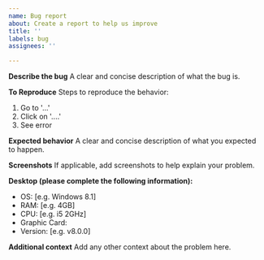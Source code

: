 ```yaml
---
name: Bug report
about: Create a report to help us improve
title: ''
labels: bug
assignees: ''

---
```


**Describe the bug**
A clear and concise description of what the bug is.

**To Reproduce**
Steps to reproduce the behavior:
1. Go to '...'
2. Click on '....'
3. See error

**Expected behavior**
A clear and concise description of what you expected to happen.

**Screenshots**
If applicable, add screenshots to help explain your problem.

**Desktop (please complete the following information):**
 - OS: [e.g. Windows 8.1]
 - RAM: [e.g. 4GB]
 - CPU: [e.g. i5 2GHz]
 - Graphic Card:
 - Version: [e.g. v8.0.0]

**Additional context**
Add any other context about the problem here.
